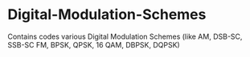# Digital-Modulation-Schemes
Contains codes various Digital Modulation Schemes (like AM, DSB-SC, SSB-SC FM, BPSK, QPSK, 16 QAM, DBPSK, DQPSK)
